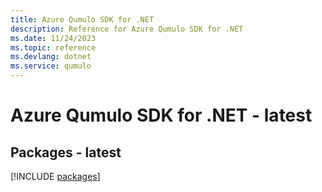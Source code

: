 ```yaml
---
title: Azure Qumulo SDK for .NET
description: Reference for Azure Qumulo SDK for .NET
ms.date: 11/24/2023
ms.topic: reference
ms.devlang: dotnet
ms.service: qumulo
---
```

# Azure Qumulo SDK for .NET - latest
## Packages - latest
[!INCLUDE [packages](qumulo-index.md)]